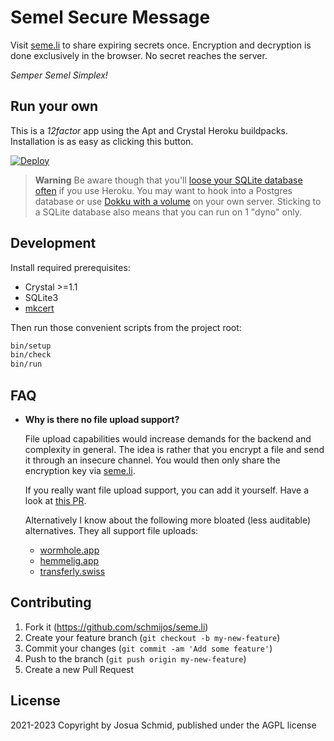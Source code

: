 # Semel Secure Message

Visit [seme.li](https://seme.li) to share expiring secrets once.
Encryption and decryption is done exclusively in the browser.
No secret reaches the server.

_Semper Semel Simplex!_

## Run your own

This is a _12factor_ app using the Apt and Crystal Heroku buildpacks.
Installation is as easy as clicking this button. 

[![Deploy](https://www.herokucdn.com/deploy/button.svg)](https://heroku.com/deploy)

> **Warning**
> Be aware though that you'll
[loose your SQLite database often](https://devcenter.heroku.com/articles/dynos#ephemeral-filesystem)
if you use Heroku. You may want to hook into a Postgres database
or use [Dokku with a volume](https://dokku.com/docs/advanced-usage/persistent-storage/)
on your own server.
Sticking to a SQLite database also means that you can run on 1 "dyno" only.

## Development

Install required prerequisites:

* Crystal >=1.1
* SQLite3
* [mkcert](https://github.com/FiloSottile/mkcert)

Then run those convenient scripts from the project root:

```sh
bin/setup
bin/check
bin/run
```

## FAQ

* **Why is there no file upload support?**

  File upload capabilities would increase demands for the backend and complexity in general.
  The idea is rather that you encrypt a file and send it through an insecure channel.
  You would then only share the encryption key via [seme.li](https://seme.li).
  
  If you really want file upload support, you can add it yourself.
  Have a look at [this PR](https://github.com/schmijos/seme.li/pull/3).

  Alternatively I know about the following more bloated (less auditable) alternatives.
  They all support file uploads:
  * [wormhole.app](https://wormhole.app/)
  * [hemmelig.app](https://hemmelig.app)
  * [transferly.swiss](https://www.transferly.swiss/)

## Contributing

1. Fork it (<https://github.com/schmijos/seme.li>)
2. Create your feature branch (`git checkout -b my-new-feature`)
3. Commit your changes (`git commit -am 'Add some feature'`)
4. Push to the branch (`git push origin my-new-feature`)
5. Create a new Pull Request

## License

2021-2023 Copyright by Josua Schmid, published under the AGPL license
